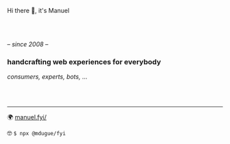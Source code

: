 Hi there 👋, it's Manuel


<br/>

<br/>

*– since 2008 –*

### **handcrafting web experiences for everybody**

*consumers, experts, bots, …*

<br/>

<br/>

---

🌍 [manuel.fyi/](https://manuel.fyi/)

🤓 `$ npx @mdugue/fyi`
